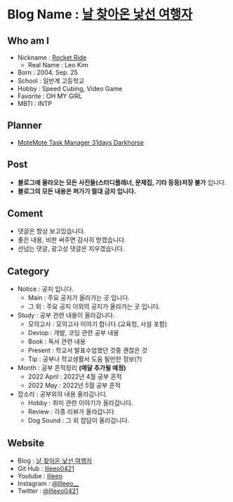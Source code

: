 # **Blog Name : [날 찾아온 낯선 여행자](https://open.spotify.com/track/6NPbKa1j51VMQKss1nELtz)**

## **Who am I**
- Nickname : [Rocket Ride](https://open.spotify.com/track/6rbT6gJufhm9a5xEmMlyc1)
  - Real Name : Leo Kim  
- Born : 2004. Sep. 25
- School : 일반계 고등학교 
- Hobby : Speed Cubing, Video Game
- Favorite : OH MY GIRL
- MBTI : INTP

## **Planner**
- [MoteMote Task Manager 31days Darkhorse](https://motemote.kr/product/%EC%BB%AC%EB%9F%AC%EC%B9%A9-%ED%83%9C%EC%8A%A4%ED%81%AC-%EB%A7%A4%EB%8B%88%EC%A0%80-31days-%EB%8B%A4%ED%81%AC%ED%98%B8%EC%8A%A4/410/category/439/display/1/)

## **Post**
- **블로그에 올라오는 모든 사진들(스터디플래너, 문제집, 기타 등등)저장 불가** 입니다.
- **블로그의 모든 내용은 퍼가기 절대 금지 입니다.**

## **Coment**
- 댓글은 항상 보고있습니다.
- 좋은 내용, 비판 써주면 감사히 받겠습니다. 
- 선넘는 댓글, 광고성 댓글은 지우겠습니다.

## **Category**
- Notice : 공지 입니다.
  - Main : 주요 공지가 올라가는 곳 입니다.
  - 그 외 : 주요 공지 이외의 공지가 올라가는 곳 입니다.
- Study : 공부 관련 내용이 올라갑니다.
  - 모의고사 : 모의고사 이야기 합니다.(교육청, 사설 포함) 
  - Devlop : 개발, 코딩 관련 공부 내용
  - Book : 독서 관련 내용
  - Present : 학교서 발표수업했던 것중 괜찮은 것
  - Tip : 공부나 학교생활서 도움 될만한 정보(?)
- Month : 공부 흔적정리 **(매달 추가될 예정)**
  - 2022 April : 2022년 4월 공부 흔적
  - 2022 May : 2022년 5월 공부 흔적
- 잡소리 : 공부외의 내용 올라갑나디.
  - Hobby : 취미 관련 이야기가 올라갑니다.
  - Review : 각종 리뷰가 올라갑니다
  - Dog Sound : 그 외 잡담이 올라갑니다.

## **Website**
- Blog : [날 찾아온 낯선 여행자](https://llleeo0421.tistory.com)
- Git Hub : [llleeo0421](https://github.com/llleeo0421)
- Youtube : [llleeo](https://www.youtube.com/channel/UCoHALWM5iYLzsrytWGbNCxg)
- Instagram : [@llleeo__](https://instagram.com/llleeo__)
- Twitter : [@llleeo0421](https://twitter.com/llleeo0421)

